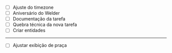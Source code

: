 - [ ] Ajuste do timezone
- [ ] Aniversário do Welder
- [ ] Documentação da tarefa
- [ ] Quebra técnica da nova tarefa
- [ ] Criar entidades

---- 
- [ ] Ajustar exibição de praça
